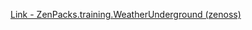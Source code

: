 [Link - ZenPacks.training.WeatherUnderground (zenoss)](https://github.com/zenoss/ZenPacks.training.WeatherUnderground)
